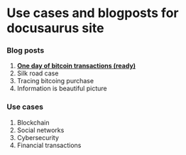 # Use cases and blogposts for docusaurus site

### Blog posts

1. [**One day of bitcoin transactions (ready)**](blog.one_day_transaction_case.md)
2. Silk road case
3. Tracing bitcoing purchase
4. Information is beautiful picture

### Use cases

1. Blockchain
2. Social networks
3. Cybersecurity
4. Financial transactions
